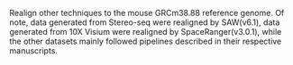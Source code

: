 Realign other techniques to the mouse GRCm38.88 reference genome.
Of note, data generated from Stereo-seq were realigned by SAW(v6.1), data generated from 10X Visium were realigned by SpaceRanger(v3.0.1), while the other datasets mainly followed pipelines described in their respective manuscripts.
